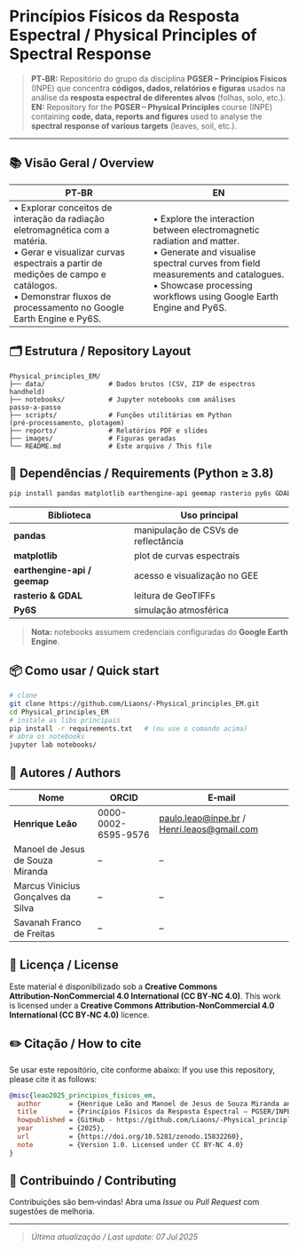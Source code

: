 # Princípios Físicos da Resposta Espectral / **Physical Principles of Spectral Response**

> **PT‑BR:** Repositório do grupo da disciplina **PGSER – Princípios Físicos** (INPE) que concentra **códigos, dados, relatórios e figuras** usados na análise da **resposta espectral de diferentes alvos** (folhas, solo, etc.).
> **EN:** Repository for the **PGSER – Physical Principles** course (INPE) containing **code, data, reports and figures** used to analyse the **spectral response of various targets** (leaves, soil, etc.).

---

## 📚 Visão Geral / Overview

| PT‑BR                                                                                                                                                                                                                                      | EN                                                                                                                                                                                                                                   |
| ------------------------------------------------------------------------------------------------------------------------------------------------------------------------------------------------------------------------------------------ | ------------------------------------------------------------------------------------------------------------------------------------------------------------------------------------------------------------------------------------ |
| • Explorar conceitos de interação da radiação eletromagnética com a matéria. <br>• Gerar e visualizar curvas espectrais a partir de medições de campo e catálogos. <br>• Demonstrar fluxos de processamento no Google Earth Engine e Py6S. | • Explore the interaction between electromagnetic radiation and matter. <br>• Generate and visualise spectral curves from field measurements and catalogues. <br>• Showcase processing workflows using Google Earth Engine and Py6S. |

## 🗂️ Estrutura / Repository Layout

```
Physical_principles_EM/
├── data/                # Dados brutos (CSV, ZIP de espectros handheld)
├── notebooks/           # Jupyter notebooks com análises passo‑a‑passo
├── scripts/             # Funções utilitárias em Python (pré‑processamento, plotagem)
├── reports/             # Relatórios PDF e slides
├── images/              # Figuras geradas
└── README.md            # Este arquivo / This file
```

## 🔧 Dependências / Requirements (Python ≥ 3.8)

```bash
pip install pandas matplotlib earthengine-api geemap rasterio py6s GDAL
```

| Biblioteca                   | Uso principal                       |
| ---------------------------- | ----------------------------------- |
| **pandas**                   | manipulação de CSVs de reflectância |
| **matplotlib**               | plot de curvas espectrais           |
| **earthengine-api / geemap** | acesso e visualização no GEE        |
| **rasterio & GDAL**          | leitura de GeoTIFFs                 |
| **Py6S**                     | simulação atmosférica               |

> **Nota:** notebooks assumem credenciais configuradas do **Google Earth Engine**.

## 📦 Como usar / Quick start

```bash
# clone
git clone https://github.com/Liaons/-Physical_principles_EM.git
cd Physical_principles_EM
# instale as libs principais
pip install -r requirements.txt   # (ou use o comando acima)
# abra os notebooks
jupyter lab notebooks/
```

## 👥 Autores / Authors

| Nome                               | ORCID               | E‑mail                                                                                                  |
| ---------------------------------- | ------------------- | ------------------------------------------------------------------------------------------------------- |
| **Henrique Leão**                  | 0000-0002-6595-9576 | [paulo.leao@inpe.br](mailto:paulo.leao@inpe.br) / [Henri.leaos@gmail.com](mailto:Henri.leaos@gmail.com) |
| Manoel de Jesus de Souza Miranda   | –                   | –                                                                                                       |
| Marcus Vinicius Gonçalves da Silva | –                   | –                                                                                                       |
| Savanah Franco de Freitas          | –                   | –                                                                                                       |

## 📄 Licença / License

Este material é disponibilizado sob a **Creative Commons Attribution‑NonCommercial 4.0 International (CC BY‑NC 4.0)**.
This work is licensed under a **Creative Commons Attribution‑NonCommercial 4.0 International (CC BY‑NC 4.0)** licence.

## ✏️ Citação / How to cite

Se usar este repositório, cite conforme abaixo:
If you use this repository, please cite it as follows:

```bibtex
@misc{leao2025_principios_fisicos_em,
  author       = {Henrique Leão and Manoel de Jesus de Souza Miranda and Marcus Vinicius Gonçalves da Silva and Savanah Franco de Freitas},
  title        = {Princípios Físicos da Resposta Espectral – PGSER/INPE},
  howpublished = {GitHub - https://github.com/Liaons/-Physical_principles_EM},
  year         = {2025},
  url          = {https://doi.org/10.5281/zenodo.15832260},
  note         = {Version 1.0. Licensed under CC BY-NC 4.0}
}
```

## 🤝 Contribuindo / Contributing

Contribuições são bem‑vindas! Abra uma *Issue* ou *Pull Request* com sugestões de melhoria.

---

> *Última atualização / Last update: 07 Jul 2025*
